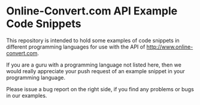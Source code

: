 Online-Convert.com API Example Code Snippets
============================================

This repository is intended to hold some examples of code snippets in different
programming languages for use with the API of http://www.online-convert.com.

If you are a guru with a programming language not listed here, then we would
really appreciate your push request of an example snippet in your programming
language.

Please issue a bug report on the right side, if you find any problems or bugs
in our examples.
